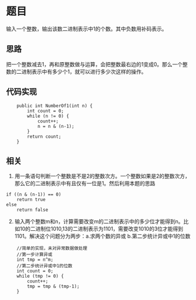 # 题目

输入一个整数，输出该数二进制表示中1的个数。其中负数用补码表示。

## 思路

把一个整数减去1，再和原整数做与运算，会把整数最右边的1变成0。那么一个整数的二进制表示中有多少个1，就可以进行多少次这样的操作。

## 代码实现


```
    public int NumberOf1(int n) {
        int count = 0;
        while (n != 0) {
            count++;
            n = n & (n-1);
        }
        return count;
    }
```

## 相关

1. 用一条语句判断一个整数是不是2的整数次方。一个整数如果是2的整数次方，那么它的二进制表示中有且仅有一位是1。然后利用本题的思路

```
if ((n & (n-1)) == 0)
    return true
else
    return false
```

2. 输入两个整数m和n，计算需要改变m的二进制表示中的多少位才能得到n。比如10的二进制位1010,13的二进制表示为1101，需要改变1010的3位才能得到1101。解决这个问题分为两步：a.求两个数的异或 b.第二步统计异或中1的位数


```
    //简单的实现，未对异常数据做处理
    //第一步计算异或
    int tmp = n^m;
    //第二步统计异或中1的位数
    int count = 0;
    while (tmp != 0) {
        count++;
        tmp = tmp & (tmp-1);
    }
```
